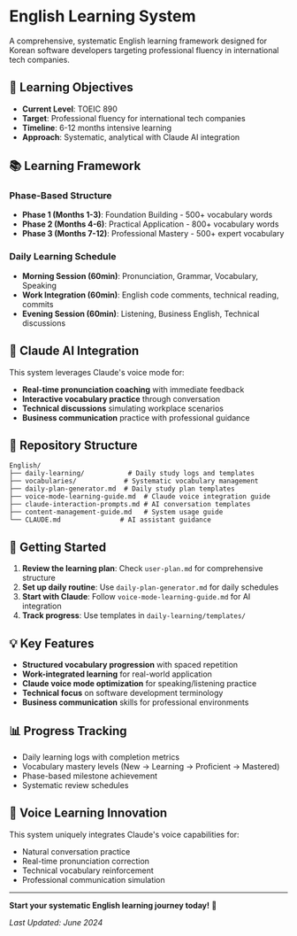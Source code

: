 # English Learning System

A comprehensive, systematic English learning framework designed for Korean software developers targeting professional fluency in international tech companies.

## 🎯 Learning Objectives

- **Current Level**: TOEIC 890
- **Target**: Professional fluency for international tech companies
- **Timeline**: 6-12 months intensive learning
- **Approach**: Systematic, analytical with Claude AI integration

## 📚 Learning Framework

### Phase-Based Structure
- **Phase 1 (Months 1-3)**: Foundation Building - 500+ vocabulary words
- **Phase 2 (Months 4-6)**: Practical Application - 800+ vocabulary words  
- **Phase 3 (Months 7-12)**: Professional Mastery - 500+ expert vocabulary

### Daily Learning Schedule
- **Morning Session (60min)**: Pronunciation, Grammar, Vocabulary, Speaking
- **Work Integration (60min)**: English code comments, technical reading, commits
- **Evening Session (60min)**: Listening, Business English, Technical discussions

## 🤖 Claude AI Integration

This system leverages Claude's voice mode for:
- **Real-time pronunciation coaching** with immediate feedback
- **Interactive vocabulary practice** through conversation
- **Technical discussions** simulating workplace scenarios  
- **Business communication** practice with professional guidance

## 📁 Repository Structure

```
English/
├── daily-learning/           # Daily study logs and templates
├── vocabularies/            # Systematic vocabulary management
├── daily-plan-generator.md  # Daily study plan templates
├── voice-mode-learning-guide.md  # Claude voice integration guide
├── claude-interaction-prompts.md # AI conversation templates
├── content-management-guide.md   # System usage guide
└── CLAUDE.md               # AI assistant guidance
```

## 🚀 Getting Started

1. **Review the learning plan**: Check `user-plan.md` for comprehensive structure
2. **Set up daily routine**: Use `daily-plan-generator.md` for daily schedules
3. **Start with Claude**: Follow `voice-mode-learning-guide.md` for AI integration
4. **Track progress**: Use templates in `daily-learning/templates/`

## 💡 Key Features

- **Structured vocabulary progression** with spaced repetition
- **Work-integrated learning** for real-world application
- **Claude voice mode optimization** for speaking/listening practice
- **Technical focus** on software development terminology
- **Business communication** skills for professional environments

## 📊 Progress Tracking

- Daily learning logs with completion metrics
- Vocabulary mastery levels (New → Learning → Proficient → Mastered)
- Phase-based milestone achievement
- Systematic review schedules

## 🎤 Voice Learning Innovation

This system uniquely integrates Claude's voice capabilities for:
- Natural conversation practice
- Real-time pronunciation correction
- Technical vocabulary reinforcement  
- Professional communication simulation

---

**Start your systematic English learning journey today!** 🚀

*Last Updated: June 2024*